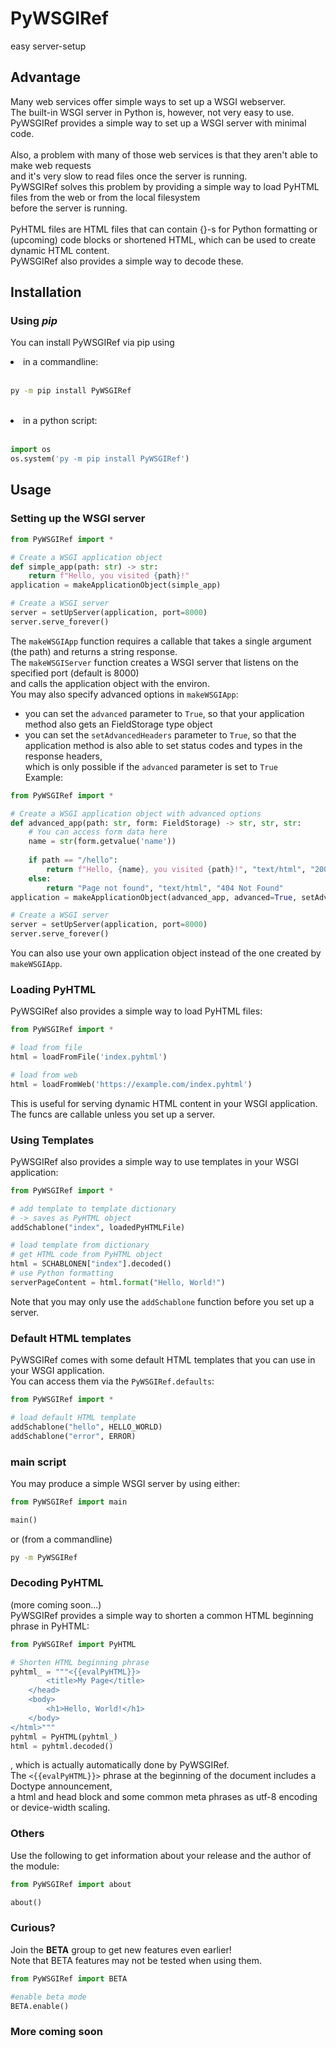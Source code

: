 # PyWSGIRef
easy server-setup
## Advantage
Many web services offer simple ways to set up a WSGI webserver.<br/>
The built-in WSGI server in Python is, however, not very easy to use.<br/>
PyWSGIRef provides a simple way to set up a WSGI server with minimal code.<br/><br/>
Also, a problem with many of those web services is that they aren't able to make web requests<br/>
and it's very slow to read files once the server is running.<br/>
PyWSGIRef solves this problem by providing a simple way to load PyHTML files from the web or from the local filesystem<br/>
before the server is running.<br/><br/>
PyHTML files are HTML files that can contain {}-s for Python formatting or<br/>
(upcoming) code blocks or shortened HTML, which can be used to create dynamic HTML content.<br/>
PyWSGIRef also provides a simple way to decode these.
## Installation
### Using *pip*
You can install PyWSGIRef via pip using
<li>in a commandline:</li><br/>

```bash
py -m pip install PyWSGIRef
```
<br/>
<li>in a python script:</li><br/>

```python
import os
os.system('py -m pip install PyWSGIRef')
```
## Usage
### Setting up the WSGI server
```python
from PyWSGIRef import *

# Create a WSGI application object
def simple_app(path: str) -> str:
	return f"Hello, you visited {path}!"
application = makeApplicationObject(simple_app)

# Create a WSGI server
server = setUpServer(application, port=8000)
server.serve_forever()
```
The <code>makeWSGIApp</code> function requires a callable that takes a single argument (the path) and returns a string response.<br/>
The <code>makeWSGIServer</code> function creates a WSGI server that listens on the specified port (default is 8000)<br/>
and calls the application object with the environ.<br/>
You may also specify advanced options in <code>makeWSGIApp</code>:<br/>
- you can set the <code>advanced</code> parameter to <code>True</code>, so that your application method also gets an FieldStorage type object<br/>
- you can set the <code>setAdvancedHeaders</code> parameter to <code>True</code>, so that the application method is also able to set status codes and types in the response headers,<br/>
  which is only possible if the <code>advanced</code> parameter is set to <code>True</code><br/>
Example:
```python
from PyWSGIRef import *

# Create a WSGI application object with advanced options
def advanced_app(path: str, form: FieldStorage) -> str, str, str:
	# You can access form data here
	name = str(form.getvalue('name'))
	
	if path == "/hello":
		return f"Hello, {name}, you visited {path}!", "text/html", "200 OK"
	else:
		return "Page not found", "text/html", "404 Not Found"
application = makeApplicationObject(advanced_app, advanced=True, setAdvancedHeaders=True)

# Create a WSGI server
server = setUpServer(application, port=8000)
server.serve_forever()
```
You can also use your own application object instead of the one created by <code>makeWSGIApp</code>.
### Loading PyHTML
PyWSGIRef also provides a simple way to load PyHTML files:
```python
from PyWSGIRef import *

# load from file
html = loadFromFile('index.pyhtml')

# load from web
html = loadFromWeb('https://example.com/index.pyhtml')
```
This is useful for serving dynamic HTML content in your WSGI application.<br/>
The funcs are callable unless you set up a server.
### Using Templates
PyWSGIRef also provides a simple way to use templates in your WSGI application:
```python
from PyWSGIRef import *

# add template to template dictionary
# -> saves as PyHTML object
addSchablone("index", loadedPyHTMLFile)

# load template from dictionary
# get HTML code from PyHTML object
html = SCHABLONEN["index"].decoded()
# use Python formatting
serverPageContent = html.format("Hello, World!")
```
Note that you may only use the <code>addSchablone</code> function before you set up a server.
### Default HTML templates
PyWSGIRef comes with some default HTML templates that you can use in your WSGI application.<br/>
You can access them via the <code>PyWSGIRef.defaults</code>:
```python
from PyWSGIRef import *

# load default HTML template
addSchablone("hello", HELLO_WORLD)
addSchablone("error", ERROR)
```
### __main__ script
You may produce a simple WSGI server by using either:<br/>
```python
from PyWSGIRef import main

main()
```
or (from a commandline)
```bash
py -m PyWSGIRef
```
### Decoding PyHTML
(more coming soon...)<br/>
PyWSGIRef provides a simple way to shorten a common HTML beginning phrase in PyHTML:
```python
from PyWSGIRef import PyHTML

# Shorten HTML beginning phrase
pyhtml_ = """<{{evalPyHTML}}>
		<title>My Page</title>
	</head>
	<body>
		<h1>Hello, World!</h1>
	</body>
</html>"""
pyhtml = PyHTML(pyhtml_)
html = pyhtml.decoded()
```
, which is actually automatically done by PyWSGIRef.<br/>
The <code><{{evalPyHTML}}></code> phrase at the beginning of the document includes a Doctype announcement,<br/>
a html and head block and some common meta phrases as utf-8 encoding or device-width scaling.
### Others
Use the following to get information about your release and the author of the module:
```python
from PyWSGIRef import about

about()
```
### Curious?
Join the <b>BETA</b> group to get new features even earlier!<br/>
Note that BETA features may not be tested when using them.
```python
from PyWSGIRef import BETA

#enable beta mode
BETA.enable()
```
### More coming soon